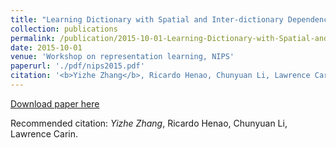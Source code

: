 ```yaml
---
title: "Learning Dictionary with Spatial and Inter-dictionary Dependency."
collection: publications
permalink: /publication/2015-10-01-Learning-Dictionary-with-Spatial-and-Inter-dictionary-Dependency
date: 2015-10-01
venue: 'Workshop on representation learning, NIPS'
paperurl: './pdf/nips2015.pdf'
citation: '<b>Yizhe Zhang</b>, Ricardo Henao, Chunyuan Li, Lawrence Carin.'
---
```

[Download paper here](./pdf/nips2015.pdf)

Recommended citation: *Yizhe Zhang*, Ricardo Henao, Chunyuan Li, Lawrence Carin.